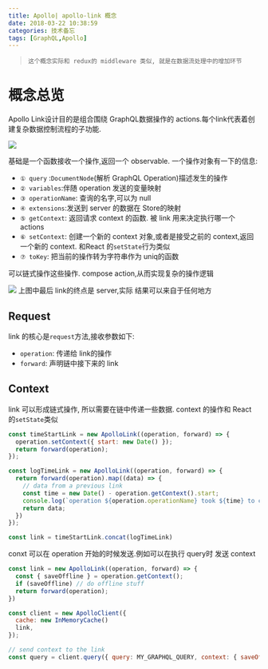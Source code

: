 ```yaml
---
title: Apollo| apollo-link 概念
date: 2018-03-22 10:38:59
categories: 技术备忘
tags: [GraphQL,Apollo]
---
```

> `这个概念实际和 redux的 middleware 类似, 就是在数据流处理中的增加环节`
# 概念总览

Apollo Link设计目的是组合围绕 GraphQL数据操作的 actions.每个link代表着创建复杂数据控制流程的子功能.

![](https://ws3.sinaimg.cn/large/006tNbRwgy1fpld6p0g2yj30di01pjr7.jpg)

基础是一个函数接收一个操作,返回一个 observable. 一个操作对象有一下的信息:
- `① query` :`DocumentNode`(解析 GraphQL Operation)描述发生的操作
- `② variables`:伴随 operation 发送的变量映射
- `③ operationName`: 查询的名字,可以为 null
- `④ extensions`:发送到 server 的数据在 Store的映射
- `⑤ getContext`: 返回请求 context 的函数. 被 link 用来决定执行哪一个 actions
- `⑥ setContext`: 创建一个新的 context 对象,或者是接受之前的 context,返回一个新的 context. 和React 的`setState`行为类似
- `⑦ toKey`: 把当前的操作转为字符串作为 uniq的函数

可以链式操作这些操作. compose action,从而实现复杂的操作逻辑

![](https://ws3.sinaimg.cn/large/006tNbRwgy1fpldczvm6gj30la02ggli.jpg)
上图中最后 link的终点是 server,实际 结果可以来自于任何地方

## Request

link 的核心是`request`方法,接收参数如下:

- `operation`: 传递给 link的操作
- `forward`: 声明链中接下来的 link

##  Context

link 可以形成链式操作, 所以需要在链中传递一些数据.
context 的操作和 React 的`setState`类似

```js
const timeStartLink = new ApolloLink((operation, forward) => {
  operation.setContext({ start: new Date() });
  return forward(operation);
});

const logTimeLink = new ApolloLink((operation, forward) => {
  return forward(operation).map((data) => {
    // data from a previous link
    const time = new Date() - operation.getContext().start;
    console.log(`operation ${operation.operationName} took ${time} to complete`);
    return data;
  })
});

const link = timeStartLink.concat(logTimeLink)
```

conxt 可以在 operation 开始的时候发送.例如可以在执行 query时 发送 context

```js
const link = new ApolloLink((operation, forward) => {
  const { saveOffline } = operation.getContext();
  if (saveOffline) // do offline stuff
  return forward(operation);
})

const client = new ApolloClient({
  cache: new InMemoryCache()
  link,
});

// send context to the link
const query = client.query({ query: MY_GRAPHQL_QUERY, context: { saveOffline: true }});
```




